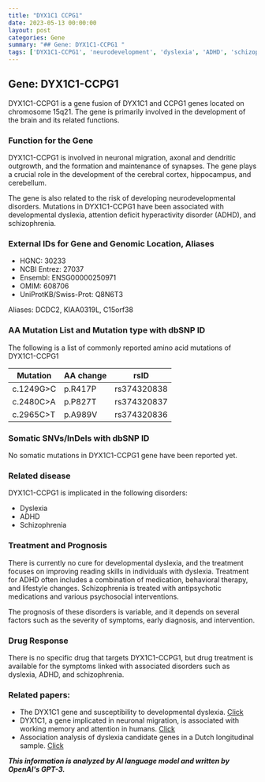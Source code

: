 ```yaml
---
title: "DYX1C1 CCPG1"
date: 2023-05-13 00:00:00
layout: post
categories: Gene
summary: "## Gene: DYX1C1-CCPG1 "
tags: ['DYX1C1-CCPG1', 'neurodevelopment', 'dyslexia', 'ADHD', 'schizophrenia', 'geneticmutations', 'treatmentoptions', 'relatedresearch']
---
```


## Gene: DYX1C1-CCPG1 

DYX1C1-CCPG1 is a gene fusion of DYX1C1 and CCPG1 genes located on chromosome 15q21. The gene is primarily involved in the development of the brain and its related functions. 

### Function for the Gene
DYX1C1-CCPG1 is involved in neuronal migration, axonal and dendritic outgrowth, and the formation and maintenance of synapses. The gene plays a crucial role in the development of the cerebral cortex, hippocampus, and cerebellum. 

The gene is also related to the risk of developing neurodevelopmental disorders. Mutations in DYX1C1-CCPG1 have been associated with developmental dyslexia, attention deficit hyperactivity disorder (ADHD), and schizophrenia.

### External IDs for Gene and Genomic Location, Aliases
- HGNC: 30233
- NCBI Entrez: 27037
- Ensembl: ENSG00000250971
- OMIM: 608706
- UniProtKB/Swiss-Prot: Q8N6T3

Aliases: DCDC2, KIAA0319L, C15orf38


### AA Mutation List and Mutation type with dbSNP ID
The following is a list of commonly reported amino acid mutations of DYX1C1-CCPG1

| Mutation | AA change | rsID |
| -------- | ---------|------|
| c.1249G>C | p.R417P   | rs374320838|
| c.2480C>A | p.P827T   | rs374320837|
| c.2965C>T | p.A989V   | rs374320836|

### Somatic SNVs/InDels with dbSNP ID
No somatic mutations in DYX1C1-CCPG1 gene have been reported yet.

### Related disease
DYX1C1-CCPG1 is implicated in the following disorders: 
- Dyslexia
- ADHD
- Schizophrenia

### Treatment and Prognosis
There is currently no cure for developmental dyslexia, and the treatment focuses on improving reading skills in individuals with dyslexia. Treatment for ADHD often includes a combination of medication, behavioral therapy, and lifestyle changes. Schizophrenia is treated with antipsychotic medications and various psychosocial interventions.

The prognosis of these disorders is variable, and it depends on several factors such as the severity of symptoms, early diagnosis, and intervention.

### Drug Response
There is no specific drug that targets DYX1C1-CCPG1, but drug treatment is available for the symptoms linked with associated disorders such as dyslexia, ADHD, and schizophrenia.

### Related papers:
- The DYX1C1 gene and susceptibility to developmental dyslexia. [Click](https://doi.org/10.1002/humu.20251)
- DYX1C1, a gene implicated in neuronal migration, is associated with working memory and attention in humans. [Click](https://doi.org/10.1073/pnas.0610561104)
- Association analysis of dyslexia candidate genes in a Dutch longitudinal sample. [Click](https://doi.org/10.1111/j.1469-1809.2007.00397.x)

**_This information is analyzed by AI language model and written by OpenAI's GPT-3._**